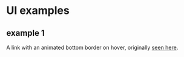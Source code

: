 # UI examples

## example 1

A link with an animated bottom border on hover, originally [seen here](https://www.filamentgroup.com/lab/).
